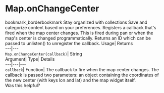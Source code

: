  
#  Map.onChangeCenter 
bookmark_borderbookmark Stay organized with collections  Save and categorize content based on your preferences.
Registers a callback that's fired when the map center changes. This is fired during pan or when the map's center is changed programmatically. 
Returns an ID which can be passed to unlisten() to unregister the callback.
Usage| Returns  
---|---  
`Map.onChangeCenter(callback)`| String  
Argument| Type| Details  
---|---|---  
`callback`| Function| The callback to fire when the map center changes. The callback is passed two parameters: an object containing the coordinates of the new center (with keys lon and lat) and the map widget itself.  
Was this helpful?

